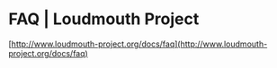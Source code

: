 <!--
id: 36721376
link: http://tumblr.atmos.org/post/36721376/faq-loudmouth-project
slug: faq-loudmouth-project
date: Sat May 31 2008 15:35:52 GMT-0700 (PDT)
publish: 2008-05-031
tags: 
title: FAQ | Loudmouth Project
-->


FAQ | Loudmouth Project
=======================

[http://www.loudmouth-project.org/docs/faq](http://www.loudmouth-project.org/docs/faq)

